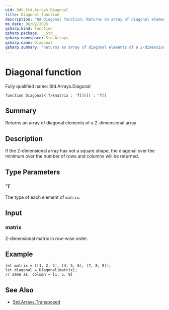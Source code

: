 ```yaml
---
uid: Qdk.Std.Arrays.Diagonal
title: Diagonal function
description: "Q# Diagonal function: Returns an array of diagonal elements of a 2-dimensional array"
ms.date: 06/02/2025
qsharp.kind: function
qsharp.package: __Std__
qsharp.namespace: Std.Arrays
qsharp.name: Diagonal
qsharp.summary: "Returns an array of diagonal elements of a 2-dimensional array"
---
```


# Diagonal function

Fully qualified name: Std.Arrays.Diagonal

```qsharp
function Diagonal<'T>(matrix : 'T[][]) : 'T[]
```

## Summary
Returns an array of diagonal elements of a 2-dimensional array

## Description
If the 2-dimensional array has not a square shape, the diagonal over
the minimum over the number of rows and columns will be returned.

## Type Parameters
### 'T
The type of each element of `matrix`.

## Input
### matrix
2-dimensional matrix in row-wise order.

## Example
```qsharp
let matrix = [[1, 2, 3], [4, 5, 6], [7, 8, 9]];
let diagonal = Diagonal(matrix);
// same as: column = [1, 5, 9]
```

## See Also
- [Std.Arrays.Transposed](xref:Qdk.Std.Arrays.Transposed)
